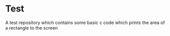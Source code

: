 # Test
A test repository which contains some basic c code which prints the area of a rectangle to the screen
